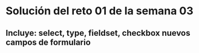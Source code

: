 # Solución del reto 01 de la semana 03
## Incluye: select, type, fieldset, checkbox nuevos campos de formulario